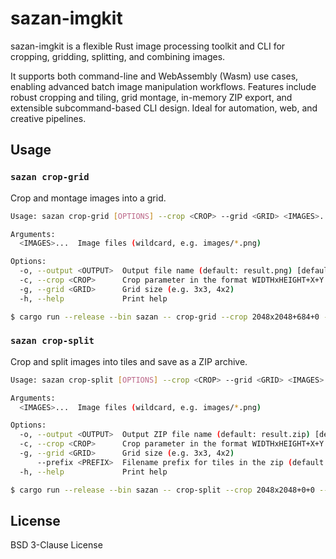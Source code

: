 # sazan-imgkit

sazan-imgkit is a flexible Rust image processing toolkit and CLI for cropping, gridding, splitting, and combining images.

It supports both command-line and WebAssembly (Wasm) use cases, enabling advanced batch image manipulation workflows. Features include robust cropping and tiling, grid montage, in-memory ZIP export, and extensible subcommand-based CLI design. Ideal for automation, web, and creative pipelines.

## Usage

### `sazan crop-grid`

Crop and montage images into a grid.

```bash
Usage: sazan crop-grid [OPTIONS] --crop <CROP> --grid <GRID> <IMAGES>...

Arguments:
  <IMAGES>...  Image files (wildcard, e.g. images/*.png)

Options:
  -o, --output <OUTPUT>  Output file name (default: result.png) [default: result.png]
  -c, --crop <CROP>      Crop parameter in the format WIDTHxHEIGHT+X+Y (e.g. 1265x1265+1422+366). WIDTH and HEIGHT specify the crop size, X and Y specify the top-left offset in the source image
  -g, --grid <GRID>      Grid size (e.g. 3x3, 4x2)
  -h, --help             Print help
```

```bash
$ cargo run --release --bin sazan -- crop-grid --crop 2048x2048+684+0 --grid 3x3 tests/souryoku_20250504/pose/*.png -o test.png
```

### `sazan crop-split`

Crop and split images into tiles and save as a ZIP archive.

```bash
Usage: sazan crop-split [OPTIONS] --crop <CROP> --grid <GRID> <IMAGES>...

Arguments:
  <IMAGES>...  Image files (wildcard, e.g. images/*.png)

Options:
  -o, --output <OUTPUT>  Output ZIP file name (default: result.zip) [default: result.zip]
  -c, --crop <CROP>      Crop parameter in the format WIDTHxHEIGHT+X+Y (e.g. 256x256+0+0) WIDTH and HEIGHT specify the crop size, X and Y specify the top-left offset in the source image
  -g, --grid <GRID>      Grid size (e.g. 3x3, 4x2)
      --prefix <PREFIX>  Filename prefix for tiles in the zip (default: tile) [default: tile]
  -h, --help             Print help
```

```bash
$ cargo run --release --bin sazan -- crop-split --crop 2048x2048+0+0 --grid 3x3 test.png -o result.zip
```

## License

BSD 3-Clause License
